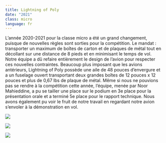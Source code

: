 ```yaml
---
title: Lightning of Poly
date: "2021"
class: micro
language: fr
---
```

L’année 2020-2021 pour la classe micro a été un grand changement, puisque de nouvelles règles sont sorties pour la compétition. Le mandat : transporter un maximum de boîtes de carton et de plaques de métal tout en décollant sur une distance de 8 pieds et en minimisant le temps de vol. Notre équipe a dû refaire entièrement le design de l’avion pour respecter ces nouvelles contraintes. Beaucoup plus imposant que les avions antérieurs, Lightning of Poly possède une aile de 48 pouces d’envergure et a un fuselage ouvert transportant deux grandes boîtes de 12 pouces x 12 pouces et plus de 0,67 lbs de plaque de métal. Même si nous ne pouvions pas se rendre à la compétition cette année, l’équipe, menée par Noor Mahieddine, a pu se tailler une place sur le podium en 3e place pour la présentation orale et a terminé 5e place pour le rapport technique. Nous avons également pu voir le fruit de notre travail en regardant notre avion s’envoler à la démonstration en vol.

![](https://i.ibb.co/41LdqgZ/micro1.png)

![](https://i.ibb.co/f4QbQyn/micro3.jpg)

![](https://i.ibb.co/Cmsp998/micro2.jpg)